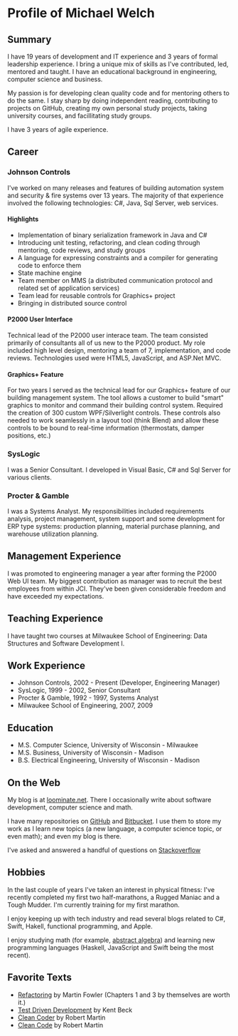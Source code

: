 Profile of Michael Welch
============

Summary
-------

I have 19 years of development and IT experience and 3 years of formal leadership experience. I bring a unique mix of skills as I've contributed, led, mentored and taught. I have an educational background in engineering, computer science and business.

My passion is for developing clean quality code and
for mentoring others to do the same. I stay sharp by doing independent reading, 
contributing to projects on GitHub, creating my own personal study projects,
taking university courses, and facillitating study groups.

I have 3 years of agile experience. 

Career
-------------

### Johnson Controls ###

I've worked on many releases and features of building automation system and security & fire systems over 13 years. The majority of 
that experience involved the following technologies: C#, Java, Sql Server,
web services. 

#### Highlights ####

* Implementation of binary serialization framework in Java and C# <!-- that support BACnet encoding (I later wrote [Haskell version](https://github.com/michaelgwelch/bacnet) on my own time that I can share.) This was supplemented with a testing framework and excellent documentation. The testing framework was virtually identical in Java and C#. This is a highlight because it represents a complete framework (much of it done on my own time), that substantially added to the convenience of writing services for our building automation system. It also contains clean code with a full suite of unit tests. -->
* Introducing unit testing, refactoring, and clean coding through mentoring, code reviews, and study groups <!-- Two repositories ([Refactoring](https://github.com/michaelgwelch/Refactoring) and [Brainmess](https://github.com/michaelgwelch/brainmess)) were used as part of Refactoring study as well as Martin Fowler's book. I've found the books Clean Code and Clean Coder to be useful. This is a highlight because thru these groups (and my teaching experience) my own skills and confidence grew considerably. -->
* A language for expressing constraints and a compiler for generating code to enforce them <!-- This is a highlight because it was an example of taking theory I had learned in grad school to solve a difficult problem in a new way. Previous attempts to enforce constraings involved large methods and classes with thousadns of lines of code and hundreds of conditionals and switches. -->
* State machine engine <!-- : We had a goal of trying to ease the complexity of writing concurrent services. To that end we decided to model our services as state machines and needed an engine to run them. I implemented the state machine engine in .Net but compiled and tested on both Windows and Linux. This is a highlight as it required a unique set of automated tests to check for race conditions. It was thru stress testing on multiple platforms that I was able to uncover defects in my implementation that only showed up when run with Mono on Linux. -->
* Team member on MMS (a distributed communication protocol and related set of application services) <!-- : Metasys Management Services is a framework for distributed communication between Metasys controllers. I was a member of the team that designed and implemented. This is a highlight because it allowed us to scale up a system from a couple dozen controllers to hundreds of controllers. This change allowed us to move from a primarily polling set of services to subscription/push services. The system also allowed us to hit key CTQs (Critical to Quality) metrics (like a change of value in a sensor propagating all the way from the sensor thru multiple controllers to the user interface in under 5 seconds. No polling solution could handle this and any attempt at it would likely stress the server too greatly.) -->
* Team lead for reusable controls for Graphics+ project  <!-- Our program has struggled to write reusable components. Often times, to meet deadlines useful abstractions are left out of components and therefore they are constrained to their single purpose useage. This is a highlight because I designed and oversaw the development of truly reusable graphical controls. They could be resued like typical controls (text boxes, etc.) but also as "smart controls" they could be resued across programs (building automation, or security & fire) -->
* Bringing in distributed source control <!-- : When Linus Torvalds invent git, I wanted to use it. When GitHub was invented I wanted to use it. When I finally got my own team I was able to select these tools and prove how superiour they were especially in relationship to the control system used by other projects. Now most projects are looking to move to GitHub over the next year. This is a highlight because it showcases my patience as I waited for the right time to try something. --> 
<!-- * Pushing Linux early: Many of our products have been subject to Windows licensing. Early in my career at Johnson Controls I became aware of Linux and led a skunkworks lunch-time group to port our native code to Linux to prototype a non-windows solution. This is a highlight -->

#### P2000 User Interface ####

Technical lead of the P2000 user interace team. The team consisted primarily of consultants all of us new to the P2000 product. My role included high level design, mentoring a team of 7, implementation, and code reviews. Technologies used were HTML5, JavaScript, and ASP.Net MVC.

#### Graphics+ Feature ####

For two years I served as the technical lead for our Graphics+ feature of our
building management system. The tool allows a customer to build "smart"
graphics to monitor and command their building control system. Required
the creation of 300 custom WPF/Silverlight controls. These controls also needed
to work seamlessly in a layout tool (think Blend) and allow these controls to be bound to real-time information (thermostats, damper positions, etc.)

<!-- The team I lead grew to be over 20 people working on the controls, the editor, runtime data-access, etc. The technology was C# and WPF/Silverlight and accessing real-time data thru web services and historical data from SQL.

Key aspects of my development role: design pattern for all the controls, design for 
run-time data access, and development in data access.-->

<!-- #### Other Metasys Projects ####

* Implemented caching solutions
* Implemented "gauranteed" delivery utilizing MSMQ

-->

### SysLogic ###

I was a Senior Consultant. I developed in Visual Basic, C# and Sql Server for various clients. 

### Procter & Gamble ###

I was a Systems Analyst. My responsibilities included requirements analysis, project management, system support and some development for ERP type systems: production planning, material purchase planning, and warehouse utilization planning.

Management Experience
--------------------

I was promoted to engineering manager a year after forming the P2000 Web UI team.
My biggest contribution as manager was to recruit the best employees from within JCI.
They've been given considerable freedom and have exceeded my expectations.

<!-- In the first 9 months I was responsible for forming the team, selecting
tool-chain and process, high-level design, and ultimately delivering the first
release of the new user interface. The backend was written in C# and 
used ASP.Net MVC stack. The frontend was written in HTML5 targetting modern browsers. Key libraries used were jQuery and Knockout.

I was promoted to engineering manager soon after this period and my role became
more one of recruting, management, and mentoring. I'm proud of the achievements my team achieved during this time: TDD (high unit test coverage), BDD (they championed it, while I had to smooth over the initial fears that this was taking too much time), simulator to facillitate BDD, the use of virutal machines for build servers, automated
test servers, demo servers, etc. We also released 2 more versions of the UI.

In the last year we rolled out SAFe to all the teams. 

One key challenge we've had to address is how do we set long-term expectations on what features will be complete 6-12 months in the future. The other key challenge we've solved effectively is how to demonstrate quality of feature every 2 week; and this has been accomplished with a high level of automated acceptance tests. -->

Teaching Experience
---------------

I have taught two courses at Milwaukee School of Engineering: Data Structures and Software Development I. 

Work Experience
-----------------

* Johnson Controls, 2002 - Present (Developer, Engineering Manager)
* SysLogic, 1999 - 2002, Senior Consultant
* Procter & Gamble, 1992 - 1997, Systems Analyst
* Milwaukee School of Engineering, 2007, 2009

Education
-----------

* M.S. Computer Science, University of Wisconsin - Milwaukee
* M.S. Business, University of Wisconsin - Madison
* B.S. Electrical Engineering, University of Wisconsin - Madison

On the Web
---------

My blog is at [loominate.net](http://loominate.net). There I occasionally write about software development, computer science and math.

I have many repositories on [GitHub](https://github.com/michaelgwelch) and 
[Bitbucket](https://bitbucket.org/myklwelch). I use them to store my work as I learn new topics (a new language, a computer science topic, or even math); and even my blog is there. <!-- Of note is a repository that I use for a study group on Refactoring. The code there is verbose as the emphasis is on learning to refactor and doesn't intent to be pragmatic. -->

I've asked and answered a handful of questions on [Stackoverflow](http://stackoverflow.com/users/697188/michael-welch)

<!-- Who am I
-------

Favorite Language: Haskell

Favorite Tool: git/GitHub

Markdown, Latex

Prefer strongly typed languages (probably because of my academic interests in type systems), but can appreciate the loosely typed like JavaScript (I guess because I'm fascinated by the lambda calculus)

A few of my scribbles can be found at loominate.net

I've answered a few questions at StackOverflow.

I've got some code at github.com/michaelgwelch (Some good, some not so good). I'd love to explain to you which is which and why I feel so. (Contributed a little to other projects, very minor. Always interested in doing more.)

I was even published once in an early edition of Visual Studio Magazine.
-->

Hobbies
--------

In the last couple of years I've taken an interest in physical fitness: I've recently completed my first two half-marathons, a Rugged Maniac and a Tough Mudder. I'm currently training for my first marathon.

I enjoy keeping up with tech industry and read several blogs related to C#, Swift, Hakell, functional programming, and Apple.

I enjoy studying math (for example, [abstract algebra](https://bitbucket.org/myklwelch/algebra/src)) and learning new programming languages (Haskell, JavaScript and Swift being the most recent). 


Favorite Texts
----------------

* [Refactoring](http://www.amazon.com/Refactoring-Improving-Design-Existing-Code/dp/0201485672/ref=sr_1_1?ie=UTF8&qid=1427838087&sr=8-1&keywords=refactoring) by Martin Fowler (Chapters 1 and 3 by themselves are worth it.)
* [Test Driven Development](http://www.amazon.com/Test-Driven-Development-Kent-Beck/dp/0321146530/ref=sr_1_1?ie=UTF8&qid=1427838158&sr=8-1&keywords=test+driven+development) by Kent Beck
* [Clean Coder](http://www.amazon.com/Clean-Coder-Conduct-Professional-Programmers/dp/0137081073/ref=sr_1_1?ie=UTF8&qid=1427838225&sr=8-1&keywords=clean+coder) by Robert Martin
* [Clean Code](http://www.amazon.com/Clean-Code-Handbook-Software-Craftsmanship/dp/0132350882/ref=pd_bxgy_b_img_y) by Robert Martin

